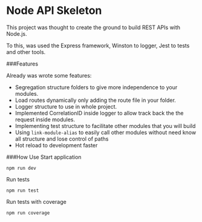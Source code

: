 # Node API Skeleton

This project was thought to create the ground to build REST APIs with Node.js.

To this, was used the Express framework, Winston to logger, Jest to tests and other tools.

###Features

Already was wrote some features:

- Segregation structure folders to give more independence to your modules.
- Load routes dynamically only adding the route file in your folder.
- Logger structure to use in whole project.
- Implemented CorrelationID inside logger to allow track back the the request inside modules.
- Implementing test structure to facilitate other modules that you will build
- Using `link-module-alias` to easily call other modules without need know all structure and lose control of paths
- Hot reload to development faster

###How Use
Start application
````
npm run dev
````

Run tests
````
npm run test
````

Run tests with coverage
````
npm run coverage
````
